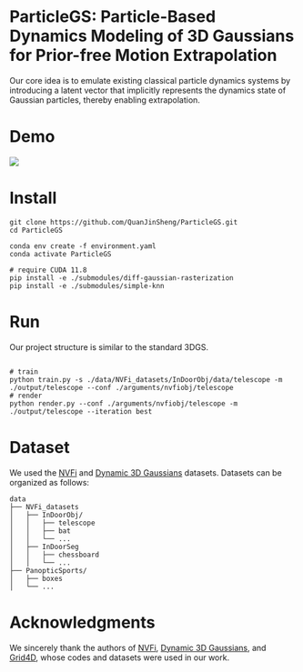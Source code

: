 
# ParticleGS: Particle-Based Dynamics Modeling of 3D Gaussians for Prior-free Motion Extrapolation

Our core idea is to emulate existing classical particle dynamics systems by introducing a latent vector that implicitly represents the dynamics state of Gaussian particles, thereby enabling extrapolation.


# Demo

![](./demos/chessboard_demo.gif)

# Install

```shell
git clone https://github.com/QuanJinSheng/ParticleGS.git
cd ParticleGS

conda env create -f environment.yaml
conda activate ParticleGS

# require CUDA 11.8
pip install -e ./submodules/diff-gaussian-rasterization
pip install -e ./submodules/simple-knn
```
# Run
Our project structure is similar to the standard 3DGS.
```shell

# train
python train.py -s ./data/NVFi_datasets/InDoorObj/data/telescope -m ./output/telescope --conf ./arguments/nvfiobj/telescope
# render
python render.py --conf ./arguments/nvfiobj/telescope -m ./output/telescope --iteration best
```
# Dataset
We used the [NVFi](https://github.com/vLAR-group/NVFi) and [Dynamic 3D Gaussians](https://github.com/JonathonLuiten/Dynamic3DGaussians) datasets. Datasets can be organized as follows:

```shell
data
├── NVFi_datasets
│   ├── InDoorObj/
│   │   ├── telescope
│   │   ├── bat
│   │   └── ...
│   ├── InDoorSeg
│   │   ├── chessboard
│   │   └── ...
├── PanopticSports/
│   ├── boxes
│   └── ...

```

# Acknowledgments
We sincerely thank the authors of [NVFi](https://github.com/vLAR-group/NVFi), [Dynamic 3D Gaussians](https://github.com/JonathonLuiten/Dynamic3DGaussians), and [Grid4D](https://github.com/JiaweiXu8/Grid4D.git), whose codes and datasets were used in our work.
